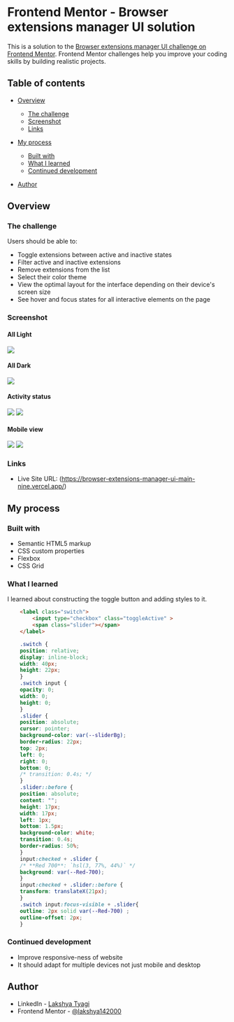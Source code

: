 # Frontend Mentor - Browser extensions manager UI solution

This is a solution to the [Browser extensions manager UI challenge on Frontend Mentor](https://www.frontendmentor.io/challenges/browser-extension-manager-ui-yNZnOfsMAp). Frontend Mentor challenges help you improve your coding skills by building realistic projects. 

## Table of contents

- [Overview](#overview)
  - [The challenge](#the-challenge)
  - [Screenshot](#screenshot)
  - [Links](#links)
- [My process](#my-process)
  - [Built with](#built-with)
  - [What I learned](#what-i-learned)
  - [Continued development](#continued-development)

- [Author](#author)


## Overview

### The challenge

Users should be able to:

- Toggle extensions between active and inactive states
- Filter active and inactive extensions
- Remove extensions from the list
- Select their color theme
- View the optimal layout for the interface depending on their device's screen size
- See hover and focus states for all interactive elements on the page

### Screenshot
#### All Light
![](./screenshots/screencapture-127-0-0-1-5500-index-html-2025-07-01-16_05_28.png)
#### All Dark
![](./screenshots/screencapture-127-0-0-1-5500-index-html-2025-07-01-16_07_47.png)
#### Activity status
![](./screenshots/screencapture-127-0-0-1-5500-index-html-2025-07-01-16_08_06.png)
![](./screenshots/screencapture-127-0-0-1-5500-index-html-2025-07-01-16_08_18.png)
#### Mobile view
![](./screenshots/screencapture-127-0-0-1-5500-index-html-2025-07-01-16_13_13.png)
![](./screenshots/screencapture-127-0-0-1-5500-index-html-2025-07-01-16_14_05.png)


### Links

- Live Site URL: (https://browser-extensions-manager-ui-main-nine.vercel.app/)

## My process

### Built with

- Semantic HTML5 markup
- CSS custom properties
- Flexbox
- CSS Grid

### What I learned
I learned about constructing the toggle button and adding styles to it.

```html
    <label class="switch">
        <input type="checkbox" class="toggleActive" >
        <span class="slider"></span>
    </label>
```
```css
    .switch {
    position: relative;
    display: inline-block;
    width: 40px;
    height: 22px;
    }
    .switch input {
    opacity: 0;
    width: 0;
    height: 0;
    }
    .slider {
    position: absolute;
    cursor: pointer;
    background-color: var(--sliderBg);
    border-radius: 22px;
    top: 2px;
    left: 0;
    right: 0;
    bottom: 0;
    /* transition: 0.4s; */
    }
    .slider::before {
    position: absolute;
    content: "";
    height: 17px;
    width: 17px;
    left: 1px;
    bottom: 1.5px;
    background-color: white;
    transition: 0.4s;
    border-radius: 50%;
    }
    input:checked + .slider {
    /* **Red 700**: `hsl(3, 77%, 44%)` */
    background: var(--Red-700);
    }
    input:checked + .slider::before {
    transform: translateX(21px);
    }
    .switch input:focus-visible + .slider{
    outline: 2px solid var(--Red-700) ;
    outline-offset: 2px;
    }
```

### Continued development

- Improve responsive-ness of website
- It should adapt for multiple devices not just mobile and desktop

## Author

- LinkedIn - [Lakshya Tyagi](https://www.linkedin.com/in/lakshya-tyagi-50341517b/)
- Frontend Mentor - [@lakshya142000](https://www.frontendmentor.io/profile/lakshya142000)



